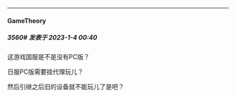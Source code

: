 

*****

####  GameTheory  
##### 3560#       发表于 2023-1-4 00:40

这游戏国服是不是没有PC版？

日服PC版需要挂代理玩儿？

然后引继之后旧的设备就不能玩儿了是吧？

